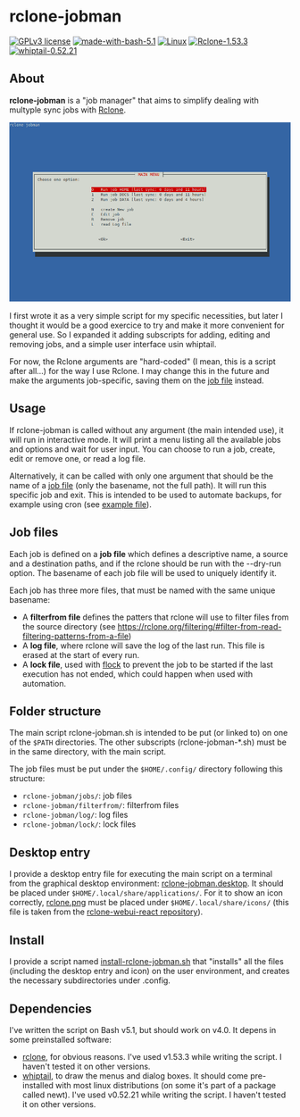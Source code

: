 # rclone-jobman

[![GPLv3 license](https://img.shields.io/badge/License-GPLv3.0-blue.svg)](https://github.com/carlescn/rclone-jobman/blob/main/LICENSE)
[![made-with-bash-5.1](https://img.shields.io/badge/Made%20with-Bash%205.1-1f425f.svg?logo=gnubash)](https://www.gnu.org/software/bash/)
[![Linux](https://img.shields.io/badge/OS-Linux-yellow.svg?logo=linux)](https://www.linux.org/)
[![Rclone-1.53.3](https://img.shields.io/badge/Depends%20on-Rclone-darkgreen.svg)](https://rclone.org/)
[![whiptail-0.52.21](https://img.shields.io/badge/Depends%20on-whiptail-darkgreen.svg)](https://linux.die.net/man/1/whiptail)

## About

**rclone-jobman** is a "job manager" 
that aims to simplify dealing with multyple sync jobs 
with [Rclone](https://rclone.org/).

![rclone-jobman main menu](screenshot.png)

I first wrote it as a very simple script 
for my specific necessities, 
but later I thought it would be a good exercice 
to try and make it more convenient for general use. 
So I expanded it adding subscripts 
for adding, editing and removing jobs,
and a simple user interface usin whiptail.

For now, the Rclone arguments are "hard-coded" 
(I mean, this is a script after all...) 
for the way I use Rclone. 
I may change this in the future 
and make the arguments job-specific, 
saving them on the [job file](#job-files) instead.


## Usage

If rclone-jobman is called without any argument
(the main intended use), 
it will run in interactive mode. 
It will print a menu 
listing all the available jobs and options
and wait for user input.
You can choose to run a job,
create, edit or remove one,
or read a log file.

Alternatively,
it can be called with only one argument
that should be the name of a [job file](#job-files)
(only the basename, not the full path).
It will run this specific job and exit.
This is intended to be used to automate backups,
for example using cron
(see [example file](https://github.com/carlescn/rclone-jobman/blob/main/example_files/cron_file_example)).

## Job files

Each job is defined on a **job file**
which defines a descriptive name,
a source and a destination paths,
and if the rclone should be run with the --dry-run option.
The basename of each job file will be used to uniquely identify it.

Each job has three more files,
that must be named with the same unique basename:  

- A **filterfrom file** defines the patters that rclone will use 
  to filter files from the source directory
  (see https://rclone.org/filtering/#filter-from-read-filtering-patterns-from-a-file)
- A **log file**, where rclone will save the log of the last run.
  This file is erased at the start of every run.
- A **lock file**, used with 
  [flock](https://manpages.debian.org/testing/util-linux/flock.1.en.html)
  to prevent the job to be started 
  if the last execution has not ended,
  which could happen when used with automation.

## Folder structure

The main script rclone-jobman.sh is intended to be put
(or linked to)
on one of the `$PATH` directories.
The other subscripts (rclone-jobman-*.sh) must be in the same directory, 
with the main script.

The job files must be put under the `$HOME/.config/` directory
following this structure:

- `rclone-jobman/jobs/`: job files
- `rclone-jobman/filterfrom/`: filterfrom files
- `rclone-jobman/log/`: log files
- `rclone-jobman/lock/`: lock files

## Desktop entry

I provide a desktop entry file
for executing the main script on a terminal
from the graphical desktop environment:
[rclone-jobman.desktop](https://github.com/carlescn/rclone-jobman/blob/main/rclone-jobman.desktop).
It should be placed under `$HOME/.local/share/applications/`.
For it to show an icon correctly,
[rclone.png](https://github.com/carlescn/rclone-jobman/blob/main/rclone.png)
must be placed under `$HOME/.local/share/icons/`
(this file is taken from the
[rclone-webui-react repository](https://github.com/rclone/rclone-webui-react)).

## Install

I provide a script named 
[install-rclone-jobman.sh](https://github.com/carlescn/rclone-jobman/blob/main/install-rclone-jobman.sh)
that "installs" all the files 
(including the desktop entry and icon)
on the user environment,
and creates the necessary subdirectories under .config.

## Dependencies

I've written the script on Bash v5.1, but should work on v4.0. It depens in some preinstalled software:

- [rclone](https://rclone.org/),
  for obvious reasons. I've used v1.53.3 while writing the script. I haven't tested it on other versions.
- [whiptail](https://linux.die.net/man/1/whiptail),
  to draw the menus and dialog boxes.
  It should come pre-installed with most linux distributions
  (on some it's part of a package called newt). I've used v0.52.21 while writing the script. I haven't tested it on other versions.